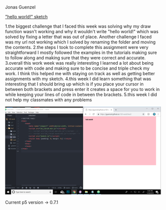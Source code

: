 Jonas Guenzel

["hello world!" sketch](https://jguenzel.github.io/120-work/hw3/)

1.the biggest challenge that I faced this week was solving why my draw function wasn't working and why it wouldn't write "hello world!" which was solved by fixing a letter that was out of place. Another challenge I faced was my url not working which I solved by renaming the folder and moving the contents.
2.the steps I took to complete this assignment were very straightforward I mostly followed the examples in the tutorials making sure to follow along and making sure that they were correct and accurate.
3.overall this work week was really interesting I learned a lot about being accurate with code and making sure to be concise and triple check my work. I think this helped me with staying on track as well as getting better assignments with my sketch.
4.this week I did learn something that was interesting that I should bring up which is if you place your cursor in between both brackets and press enter it creates a space for you to work in while keeping your lines of code in between the brackets.
5.this week I did not help my classmates with any problems









![imageofmyeditor](hw3.jpg)


Current p5 version -> 0.7.1
